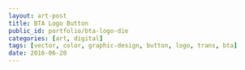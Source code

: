 ```yaml
---
layout: art-post
title: BTA Logo Button
public_id: portfolio/bta-logo-die
categories: [art, digital]
tags: [vector, color, graphic-design, button, logo, trans, bta]
date: 2016-06-20
---
```

